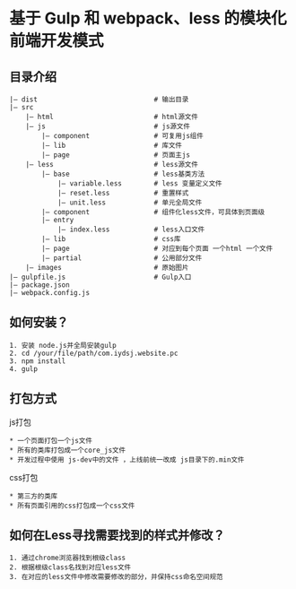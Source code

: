 # 基于 Gulp 和 webpack、less 的模块化前端开发模式

## 目录介绍

```
|— dist                             # 输出目录
|— src
	|— html                         # html源文件
	|— js                           # js源文件
		|— component       		    # 可复用js组件
		|— lib                      # 库文件
		|— page                     # 页面主js
	|— less                         # less源文件
		|— base                     # less基类方法
			|— variable.less    	# less 变量定义文件
			|— reset.less    		# 重置样式
			|— unit.less    		# 单元全局文件
		|— component       		    # 组件化less文件，可具体到页面级
		|— entry                
			|— index.less 		    # less入口文件
		|— lib                      # css库
		|— page                     # 对应到每个页面 一个html 一个文件
		|— partial                  # 公用部分文件
	|— images                       # 原始图片
|— gulpfile.js 			            # Gulp入口
|— package.json 		   
|— webpack.config.js
```
## 如何安装？

	1. 安装 node.js并全局安装gulp
	2. cd /your/file/path/com.iydsj.website.pc
	3. npm install
	4. gulp

## 打包方式

js打包

    * 一个页面打包一个js文件
    * 所有的类库打包成一个core_js文件
    * 开发过程中使用 js-dev中的文件 ，上线前统一改成 js目录下的.min文件

css打包

    * 第三方的类库
    * 所有页面引用的css打包成一个css文件
    
## 如何在Less寻找需要找到的样式并修改？

    1. 通过chrome浏览器找到根级class
    2. 根据根级class名找到对应less文件
    3. 在对应的less文件中修改需要修改的部分，并保持css命名空间规范
